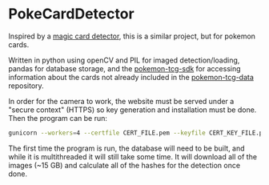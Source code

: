 # PokeCardDetector

Inspired by a [magic card detector](https://github.com/hj3yoo/mtg_card_detector), this is a similar project, but for pokemon cards.

Written in python using openCV and PIL for imaged detection/loading, pandas for database storage, and the [pokemon-tcg-sdk](https://github.com/PokemonTCG/pokemon-tcg-sdk-python) for accessing information about the cards not already included in the [pokemon-tcg-data](https://github.com/PokemonTCG/pokemon-tcg-data) repository.

In order for the camera to work, the website must be served under a "secure context" (HTTPS) so key generation and installation must be done. Then the program can be run:

```bash
gunicorn --workers=4 --certfile CERT_FILE.pem --keyfile CERT_KEY_FILE.pem -b 0.0.0.0 'app:app'
```

The first time the program is run, the database will need to be built, and while it is multithreaded it will still take some time.
It will download all of the images (~15 GB) and calculate all of the hashes for the detection once done. 

